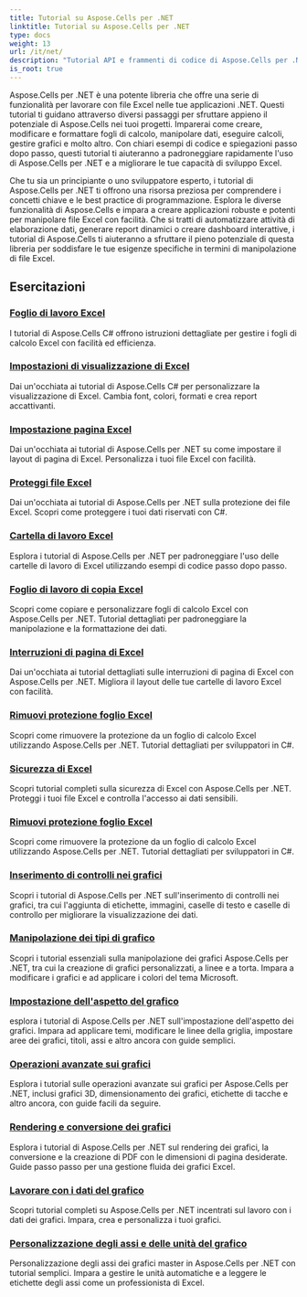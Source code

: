 ```yaml
---
title: Tutorial su Aspose.Cells per .NET
linktitle: Tutorial su Aspose.Cells per .NET
type: docs
weight: 13
url: /it/net/
description: "Tutorial API e frammenti di codice di Aspose.Cells per .NET che includono creazione, modifica, conversione, stampa e molte altre funzionalità di gestione dei fogli di calcolo Excel."
is_root: true
---
```


Aspose.Cells per .NET è una potente libreria che offre una serie di funzionalità per lavorare con file Excel nelle tue applicazioni .NET. Questi tutorial ti guidano attraverso diversi passaggi per sfruttare appieno il potenziale di Aspose.Cells nei tuoi progetti. Imparerai come creare, modificare e formattare fogli di calcolo, manipolare dati, eseguire calcoli, gestire grafici e molto altro. Con chiari esempi di codice e spiegazioni passo dopo passo, questi tutorial ti aiuteranno a padroneggiare rapidamente l'uso di Aspose.Cells per .NET e a migliorare le tue capacità di sviluppo Excel.

Che tu sia un principiante o uno sviluppatore esperto, i tutorial di Aspose.Cells per .NET ti offrono una risorsa preziosa per comprendere i concetti chiave e le best practice di programmazione. Esplora le diverse funzionalità di Aspose.Cells e impara a creare applicazioni robuste e potenti per manipolare file Excel con facilità. Che si tratti di automatizzare attività di elaborazione dati, generare report dinamici o creare dashboard interattive, i tutorial di Aspose.Cells ti aiuteranno a sfruttare il pieno potenziale di questa libreria per soddisfare le tue esigenze specifiche in termini di manipolazione di file Excel.

## Esercitazioni

### [Foglio di lavoro Excel](./excel-worksheet-csharp-tutorials/)
I tutorial di Aspose.Cells C# offrono istruzioni dettagliate per gestire i fogli di calcolo Excel con facilità ed efficienza.
### [Impostazioni di visualizzazione di Excel](./excel-display-settings-csharp-tutorials)
Dai un'occhiata ai tutorial di Aspose.Cells C# per personalizzare la visualizzazione di Excel. Cambia font, colori, formati e crea report accattivanti.
### [Impostazione pagina Excel](./excel-page-setup)
Dai un'occhiata ai tutorial di Aspose.Cells per .NET su come impostare il layout di pagina di Excel. Personalizza i tuoi file Excel con facilità.
### [Proteggi file Excel](./protect-excel-file/)
Dai un'occhiata ai tutorial di Aspose.Cells per .NET sulla protezione dei file Excel. Scopri come proteggere i tuoi dati riservati con C#.
### [Cartella di lavoro Excel](./excel-workbook/)
Esplora i tutorial di Aspose.Cells per .NET per padroneggiare l'uso delle cartelle di lavoro di Excel utilizzando esempi di codice passo dopo passo.
### [Foglio di lavoro di copia Excel](./excel-copy-worksheet/)
Scopri come copiare e personalizzare fogli di calcolo Excel con Aspose.Cells per .NET. Tutorial dettagliati per padroneggiare la manipolazione e la formattazione dei dati.
### [Interruzioni di pagina di Excel](./excel-page-breaks/)
Dai un'occhiata ai tutorial dettagliati sulle interruzioni di pagina di Excel con Aspose.Cells per .NET. Migliora il layout delle tue cartelle di lavoro Excel con facilità.
### [Rimuovi protezione foglio Excel](./unprotect-excel-sheet/)
Scopri come rimuovere la protezione da un foglio di calcolo Excel utilizzando Aspose.Cells per .NET. Tutorial dettagliati per sviluppatori in C#.
### [Sicurezza di Excel](./excel-security/)
Scopri tutorial completi sulla sicurezza di Excel con Aspose.Cells per .NET. Proteggi i tuoi file Excel e controlla l'accesso ai dati sensibili.
### [Rimuovi protezione foglio Excel](./unprotect-excel-sheet/)
Scopri come rimuovere la protezione da un foglio di calcolo Excel utilizzando Aspose.Cells per .NET. Tutorial dettagliati per sviluppatori in C#.
### [Inserimento di controlli nei grafici](./inserting-controls-in-charts/)
Scopri i tutorial di Aspose.Cells per .NET sull'inserimento di controlli nei grafici, tra cui l'aggiunta di etichette, immagini, caselle di testo e caselle di controllo per migliorare la visualizzazione dei dati.
### [Manipolazione dei tipi di grafico](./manipulating-chart-types/)
Scopri i tutorial essenziali sulla manipolazione dei grafici Aspose.Cells per .NET, tra cui la creazione di grafici personalizzati, a linee e a torta. Impara a modificare i grafici e ad applicare i colori del tema Microsoft.
### [Impostazione dell'aspetto del grafico](./setting-chart-appearance/)
esplora i tutorial di Aspose.Cells per .NET sull'impostazione dell'aspetto dei grafici. Impara ad applicare temi, modificare le linee della griglia, impostare aree dei grafici, titoli, assi e altro ancora con guide semplici.
### [Operazioni avanzate sui grafici](./advanced-chart-operations/)
Esplora i tutorial sulle operazioni avanzate sui grafici per Aspose.Cells per .NET, inclusi grafici 3D, dimensionamento dei grafici, etichette di tacche e altro ancora, con guide facili da seguire.
### [Rendering e conversione dei grafici](./chart-rendering-and-conversion/)
Esplora i tutorial di Aspose.Cells per .NET sul rendering dei grafici, la conversione e la creazione di PDF con le dimensioni di pagina desiderate. Guide passo passo per una gestione fluida dei grafici Excel.
### [Lavorare con i dati del grafico](./working-with-chart-data/)
Scopri tutorial completi su Aspose.Cells per .NET incentrati sul lavoro con i dati dei grafici. Impara, crea e personalizza i tuoi grafici.
### [Personalizzazione degli assi e delle unità del grafico](./customizing-chart-axes-and-units/)
Personalizzazione degli assi dei grafici master in Aspose.Cells per .NET con tutorial semplici. Impara a gestire le unità automatiche e a leggere le etichette degli assi come un professionista di Excel.
